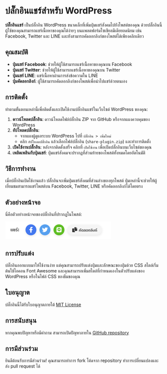 # ปลั๊กอินแชร์สำหรับ WordPress

**ปลั๊กอินแชร์** เป็นปลั๊กอิน WordPress ขนาดเล็กที่เพิ่มปุ่มแชร์สังคมไปยังโพสต์ของคุณ ด้วยปลั๊กอินนี้ ผู้ใช้ของคุณสามารถแชร์เนื้อหาของคุณได้ง่ายๆ บนแพลตฟอร์มโซเชียลมีเดียยอดนิยม เช่น Facebook, Twitter และ LINE และยังสามารถคัดลอกลิงก์ของโพสต์ได้เพียงคลิกเดียว

## คุณสมบัติ
- **ปุ่มแชร์ Facebook**: ช่วยให้ผู้ใช้สามารถแชร์เนื้อหาของคุณบน Facebook
- **ปุ่มแชร์ Twitter**: ช่วยให้ผู้ใช้สามารถแชร์เนื้อหาของคุณบน Twitter
- **ปุ่มแชร์ LINE**: แชร์เนื้อหาผ่านการส่งข้อความใน LINE
- **ปุ่มคัดลอกลิงก์**: ผู้ใช้สามารถคัดลอกลิงก์ของโพสต์เพื่อนำไปแชร์ด้วยตนเอง

## การติดตั้ง

ทำตามขั้นตอนเหล่านี้เพื่อติดตั้งและเปิดใช้งานปลั๊กอินแชร์ในเว็บไซต์ WordPress ของคุณ:

1. **ดาวน์โหลดปลั๊กอิน**: ดาวน์โหลดไฟล์ปลั๊กอิน ZIP จาก GitHub หรือจากแผงควบคุมของ WordPress
2. **อัปโหลดปลั๊กอิน**:
   - จากแผงผู้ดูแลระบบ WordPress ไปที่ `ปลั๊กอิน > เพิ่มใหม่`
   - คลิก `อัปโหลดปลั๊กอิน` แล้วเลือกไฟล์ปลั๊กอิน (`share-plugin.zip`) และทำการติดตั้ง
3. **เปิดใช้งานปลั๊กอิน**: หลังจากติดตั้งเสร็จ คลิกที่ `เปิดใช้งาน` เพื่อเปิดปลั๊กอินบนเว็บไซต์ของคุณ
4. **เพลิดเพลินกับปุ่มแชร์**: ปุ่มแชร์สังคมจะปรากฏที่ส่วนท้ายของโพสต์ทั้งหมดโดยอัตโนมัติ

## วิธีการทำงาน

เมื่อปลั๊กอินเปิดใช้งานแล้ว ปลั๊กอินจะเพิ่มปุ่มแชร์สังคมที่ส่วนล่างของทุกโพสต์ ปุ่มเหล่านี้จะช่วยให้ผู้เยี่ยมชมสามารถแชร์โพสต์บน Facebook, Twitter, LINE หรือคัดลอกลิงก์ได้โดยตรง

## ตัวอย่างหน้าจอ

นี่คือตัวอย่างหน้าจอของปลั๊กอินที่ปรากฏในโพสต์:

![ตัวอย่างหน้าจอของปลั๊กอินแชร์](images/demo.png)

## การปรับแต่ง

ปลั๊กอินออกแบบมาให้ใช้งานง่าย แต่คุณสามารถปรับแต่งปุ่มและลักษณะของปุ่มด้วย CSS สไตล์เริ่มต้นใช้ไอคอน Font Awesome และคุณสามารถเพิ่มสไตล์ที่กำหนดเองในตัวปรับแต่งของ WordPress หรือในไฟล์ CSS ของธีมของคุณ

## ใบอนุญาต

ปลั๊กอินนี้ได้รับใบอนุญาตภายใต้ [MIT License](https://opensource.org/licenses/MIT)

## การสนับสนุน

หากคุณพบปัญหาหรือมีคำถาม สามารถเปิดปัญหาภายใน [GitHub repository](https://github.com/nakharinit/Share-Plugin)

## การมีส่วนร่วม

ยินดีต้อนรับการมีส่วนร่วม! คุณสามารถทำการ fork โค้ดจาก repository ทำการเปลี่ยนแปลงและส่ง pull request ได้
